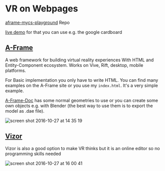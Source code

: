 # VR on Webpages
[aframe-mycs-playground](https://github.com/cremate991/aframe-mycs-playground) Repo

[live demo](https://cremate991.github.io/aframe-mycs-playground/) for that you can use e.g. the google cardboard

## [A-Frame](https://aframe.io/)
A web framework for building virtual reality experiences
With HTML and Entity-Component ecosystem. Works on Vive, Rift, desktop, mobile platforms.

For Basic implementation you only have to write HTML. You can find many examples on the A-Frame site or you use my `index.html`. It's a very simple example.

[A-Frame-Doc](https://aframe.io/docs/0.3.0/introduction/getting-started.html) has some normal geometries to use or you can create some own objects e.g. with Blender (the best way to use them is to export the model as .dae file). 

![screen shot 2016-10-27 at 14 35 19](https://cloud.githubusercontent.com/assets/21681581/19769950/ba697f48-9c5d-11e6-9bb6-cbd981d98cb2.png)


## [Vizor](http://vizor.io/)
Vizor is also a good option to make VR thinks but it is an online editor so no programming skills needed

![screen shot 2016-10-27 at 16 00 41](https://cloud.githubusercontent.com/assets/21681581/19770187/aaf4bd06-9c5e-11e6-91f2-2baa8893841a.png)

